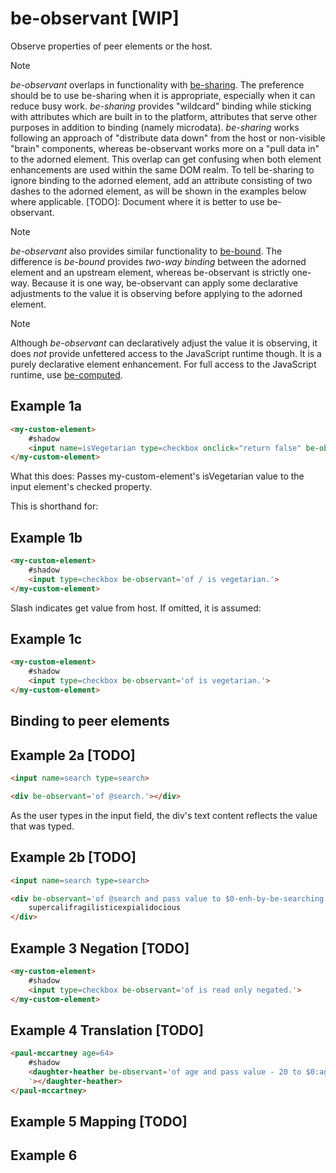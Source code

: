 # be-observant [WIP]

Observe properties of peer elements or the host.

> [!Note]
> *be-observant* overlaps in functionality with [be-sharing](https://github.com/bahrus/be-sharing).  The preference should be to use be-sharing when it is appropriate, especially when it can reduce busy work.  *be-sharing* provides "wildcard" binding while sticking with attributes which are built in to the platform, attributes that serve other purposes in addition to binding (namely microdata).  *be-sharing* works following an approach of "distribute data down" from the host or non-visible "brain" components, whereas be-observant works more on a "pull data in" to the adorned element.  This overlap can get confusing when both element enhancements are used within the same DOM realm.  To tell be-sharing to ignore binding to the adorned element, add an attribute consisting of two dashes to the adorned element, as will be shown in the examples below where applicable. [TODO]:  Document where it is better to use be-observant.

> [!Note]
> *be-observant* also provides similar functionality to [be-bound](https://github.com/bahrus/be-bound).  The difference is *be-bound* provides *two-way binding* between the adorned element and an upstream element, whereas be-observant is strictly one-way.  Because it is one way, be-observant can apply some declarative adjustments to the value it is observing before applying to the adorned element.

> [!Note]
> Although *be-observant* can declaratively adjust the value it is observing, it does *not* provide unfettered access to the JavaScript runtime though.  It is a purely declarative element enhancement.  For full access to the JavaScript runtime, use [be-computed](https://github.com/bahrus/be-computed).

## Example 1a

```html
<my-custom-element>
    #shadow
    <input name=isVegetarian type=checkbox onclick="return false" be-observant>
</my-custom-element>
```

What this does:  Passes my-custom-element's isVegetarian value to the input element's checked property.

This is shorthand for:

## Example 1b

```html
<my-custom-element>
    #shadow
    <input type=checkbox be-observant='of / is vegetarian.'>
</my-custom-element>
```

Slash indicates get value from host.  If omitted, it is assumed:

## Example 1c

```html
<my-custom-element>
    #shadow
    <input type=checkbox be-observant='of is vegetarian.'>
</my-custom-element>
```

## Binding to peer elements


## Example 2a [TODO]

```html
<input name=search type=search>

<div be-observant='of @search.'></div>
```

As the user types in the input field, the div's text content reflects the value that was typed.

## Example 2b [TODO]

```html
<input name=search type=search>

<div be-observant='of @search and pass value to $0-enh-by-be-searching : for text.'>
    supercalifragilisticexpialidocious
</div>
```

## Example 3  Negation [TODO]

```html
<my-custom-element>
    #shadow
    <input type=checkbox be-observant='of is read only negated.'>
</my-custom-element>
```

## Example 4 Translation [TODO]

```html
<paul-mccartney age=64>
    #shadow
    <daughter-heather be-observant='of age and pass value - 20 to $0:age.
    '></daughter-heather>
</paul-mccartney>
```

## Example 5 Mapping [TODO]

## Example 6
